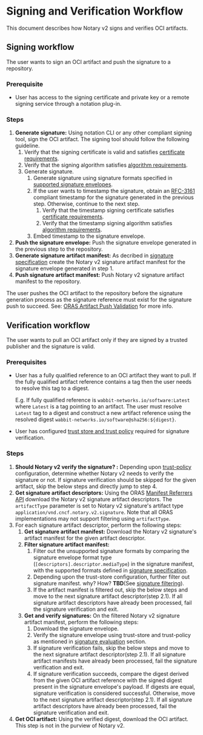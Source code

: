 # Signing and Verification Workflow

This document describes how Notary v2 signs and verifies OCI artifacts.

## Signing workflow

The user wants to sign an OCI artifact and push the signature to a repository.

### Prerequisite

- User has access to the signing certificate and private key or a remote signing service through a notation plug-in.

### Steps

1. **Generate signature:** Using notation CLI or any other compliant signing tool, sign the OCI artifact. The signing tool should follow the following guideline.
    1. Verify that the signing certificate is valid and satisfies [certificate requirements](./signature-specification.md#certificate-requirements).
    1. Verify that the signing algorithm satisfies [algorithm requirements](./signature-specification.md#signature-algorithm-requirements).
    1. Generate signature.
        1. Generate signature using signature formats specified in [supported signature envelopes](./signature-specification.md#supported-signature-envelopes).
        1. If the user wants to timestamp the signature, obtain an [RFC-3161](https://datatracker.ietf.org/doc/html/rfc3161.html) compliant timestamp for the signature generated in the previous step. Otherwise, continue to the next step.
            1. Verify that the timestamp signing certificate satisfies [certificate requirements](./signature-specification.md#certificate-requirements).
            1. Verify that the timestamp signing algorithm satisfies [algorithm requirements](./signature-specification.md#signature-algorithm-requirements).
        1. Embed timestamp to the signature envelope.
1. **Push the signature envelope:** Push the signature envelope generated in the previous step to the repository.
1. **Generate signature artifact manifest:** As decribed in [signature specification](./signature-specification.md#storage) create the Notary v2 signature artifact manifest for the signature envelope generated in step 1.
1. **Push signature artifact manifest:** Push Notary v2 signature artifact manifest to the repository.

The user pushes the OCI artifact to the repository before the signature generation process as the signature reference must exist for the signature push to succeed. See: [ORAS Artifact Push Validation](https://github.com/oras-project/artifacts-spec/blob/main/artifact-manifest.md#push-validation) for more info.

## Verification workflow

The user wants to pull an OCI artifact only if they are signed by a trusted publisher and the signature is valid.

### Prerequisites

- User has a fully qualified reference to an OCI artifact they want to pull. If the fully qualified artifact reference contains a tag then the user needs to resolve this tag to a digest.

    E.g. If fully qualified reference is `wabbit-networks.io/software:Latest` where `Latest` is a tag pointing to an artifact. The user must resolve `Latest` tag to a digest and construct a new artifact reference using the resolved digest `wabbit-networks.io/software@sha256:${digest}`.
- User has configured [trust store and trust policy](./trust-store-trust-policy-specification.md) required for signature verification.

### Steps

1. **Should Notary v2 verify the signature? :** Depending upon [trust-policy](./trust-store-trust-policy-specification.md#trust-policy) configuration, determine whether Notary v2 needs to verify the signature or not. If signature verification should be skipped for the given artifact, skip the below steps and directly jump to step 4.
1. **Get signature artifact descriptors:** Using the ORAS [Manifest Referrers API](https://github.com/oras-project/artifacts-spec/blob/main/manifest-referrers-api.md) download the Notary v2 signature artifact descriptors. The  `artifactType` parameter is set to Notary v2 signature's artifact type `application/vnd.cncf.notary.v2.signature`. Note that all ORAS implementations may not support filtering using `artifactType`.
1. For each signature artifact descriptor, perform the following steps:
    1. **Get signature artifact manifest:** Download the Notary v2 signature's artifact manifest for the given artifact descriptor.
    1. **Filter signature artifact manifest:**
        1. Filter out the unsupported signature formats by comparing the signature envelope format type (`[descriptors].descriptor.mediaType`) in the signature manifest, with the supported formats defined in [signature specification](./signature-specification.md#storage).
        1. Depending upon the trust-store configuration, further filter out signature manifest. why? How? **TBD**(See [signature filtering](https://hackmd.io/@pritesh/signature_filtering)).
        1. If the artifact manifest is filtered out, skip the below steps and move to the next signature artifact descriptor(step 2.1). If all signature artifact descriptors have already been processed, fail the signature verification and exit.
    1. **Get and verify signatures:** On the filtered Notary v2 signature artifact manifest, perform the following steps:
        1. Download the signature envelope.
        1. Verify the signature envelope using trust-store and trust-policy as mentioned in [signature evaluation](./trust-store-trust-policy-specification.md#signature-evaluation) section.
        1. If signature verification fails, skip the below steps and move to the next signature artifact descriptor(step 2.1). If all signature artifact manifests have already been processed, fail the signature verification and exit.
        1. If signature verification succeeds, compare the digest derived from the given OCI artifact reference with the signed digest present in the signature envelope's payload. If digests are equal, signature verification is considered successful. Otherwise, move to the next signature artifact descriptor(step 2.1). If all signature artifact descriptors have already been processed, fail the signature verification and exit.
1. **Get OCI artifact:** Using the verified digest, download the OCI artifact. This step is not in the purview of Notary v2.
